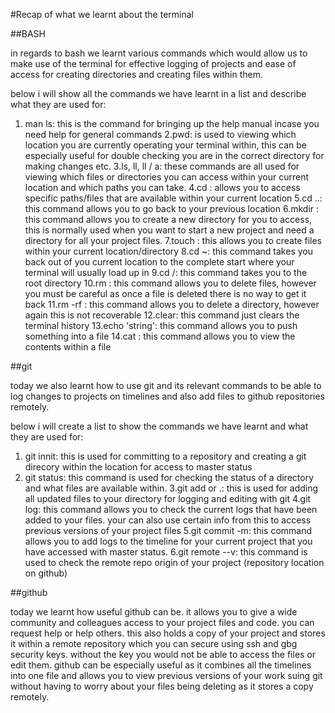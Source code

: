 #Recap of what we learnt about the terminal

##BASH

in regards to bash we learnt various commands which would allow us to make use of the terminal for effective logging of projects and ease of access for creating directories and creating files within them.

below i will show all the commands we have learnt in a list and describe what they are used for:

1. man ls: this is the command for bringing up the help manual incase you need help for general commands
2.pwd: is used to viewing which location you are currently operating your terminal within, this can be especially useful for double checking you are in the correct directory for making changes etc.
3.ls, ll, ll / a: these commands are all used for viewing which files or directories you can access within your current location and which paths you can take.
4.cd <location>: allows you to access specific paths/files that are available within your current location
5.cd ..: this command allows you to go back to your previous location
6.mkdir <path>: this command allows you to create a new directory for you to access, this is normally used when you want to start a new project and need a directory for all your project files.
7.touch <path>: this allows you to create files within your current location/directory
8.cd ~: this command takes you back out of you current location to the complete start where your terminal will usually load up in
9.cd /: this command takes you to the root directory
10.rm <file>: this command allows you to delete files, however you must be careful as once a file is deleted there is no way to get it back
11.rm -rf <folder>: this command allows you to delete a directory, however again this is not recoverable
12.clear: this command just clears the terminal history
13.echo 'string': this command allows you to push something into a file
14.cat <file>: this command allows you to view the contents within a file

##git

today we also learnt how to use git and its relevant commands to be able to log changes to projects on timelines and also add files to github repositories remotely.

below i will create a list to show the commands we have learnt and what they are used for:

1. git innit: this is used for committing to a repository and creating a git direcory within the location for access to master status
2. git status: this command is used for checking the status of a directory and what files are available within.
3.git add <file> or .: this is used for adding all updated files to your directory for logging and editing with git
4.git log: this command allows you to check the current logs that have been added to your files. your can also use certain info from this to access previous versions of your project files
5.git commit -m: this command allows you to add logs to the timeline for your current project that you have accessed with master status.
6.git remote --v: this command is used to check the remote repo origin of your project (repository location on github)

##github

today we learnt how useful github can be. it allows you to give a wide community and colleagues access to your project files and code. you can request help or help others. this also holds a copy of your project and stores it within a remote repository which you can secure using ssh and gbg security keys. without the key you would not be able to access the files or edit them. github can be especially useful as it combines all the timelines into one file and allows you to view previous versions of your work suing git without having to worry about your files being deleting as it stores a copy remotely.
